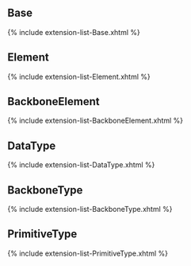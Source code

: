 ## Base

{% include extension-list-Base.xhtml %}

## Element

{% include extension-list-Element.xhtml %}

## BackboneElement

{% include extension-list-BackboneElement.xhtml %}

## DataType

{% include extension-list-DataType.xhtml %}

## BackboneType

{% include extension-list-BackboneType.xhtml %}

## PrimitiveType

{% include extension-list-PrimitiveType.xhtml %}

